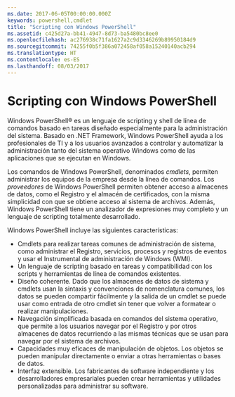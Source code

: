 ```yaml
---
ms.date: 2017-06-05T00:00:00.000Z
keywords: powershell,cmdlet
title: "Scripting con Windows PowerShell"
ms.assetid: c425d27a-bb41-4947-8d73-ba5480bc8ee0
ms.openlocfilehash: ac276938c71fa1627a2c9d3346269b89950184d9
ms.sourcegitcommit: 74255f0b5f386a072458af058a15240140acb294
ms.translationtype: HT
ms.contentlocale: es-ES
ms.lasthandoff: 08/03/2017
---
```

# <a name="scripting-with-windows-powershell"></a>Scripting con Windows PowerShell

Windows PowerShell® es un lenguaje de scripting y shell de línea de comandos basado en tareas diseñado especialmente para la administración del sistema. Basado en .NET Framework, Windows PowerShell ayuda a los profesionales de TI y a los usuarios avanzados a controlar y automatizar la administración tanto del sistema operativo Windows como de las aplicaciones que se ejecutan en Windows.

Los comandos de Windows PowerShell, denominados *cmdlets*, permiten administrar los equipos de la empresa desde la línea de comandos. Los *proveedores* de Windows PowerShell permiten obtener acceso a almacenes de datos, como el Registro y el almacén de certificados, con la misma simplicidad con que se obtiene acceso al sistema de archivos. Además, Windows PowerShell tiene un analizador de expresiones muy completo y un lenguaje de scripting totalmente desarrollado.

Windows PowerShell incluye las siguientes características:

-   Cmdlets para realizar tareas comunes de administración de sistema, como administrar el Registro, servicios, procesos y registros de eventos y usar el Instrumental de administración de Windows (WMI).
-   Un lenguaje de scripting basado en tareas y compatibilidad con los scripts y herramientas de línea de comandos existentes.
-   Diseño coherente. Dado que los almacenes de datos de sistema y cmdlets usan la sintaxis y convenciones de nomenclatura comunes, los datos se pueden compartir fácilmente y la salida de un cmdlet se puede usar como entrada de otro cmdlet sin tener que volver a formatear o realizar manipulaciones.
-   Navegación simplificada basada en comandos del sistema operativo, que permite a los usuarios navegar por el Registro y por otros almacenes de datos recurriendo a las mismas técnicas que se usan para navegar por el sistema de archivos.
-   Capacidades muy eficaces de manipulación de objetos. Los objetos se pueden manipular directamente o enviar a otras herramientas o bases de datos.
-   Interfaz extensible. Los fabricantes de software independiente y los desarrolladores empresariales pueden crear herramientas y utilidades personalizadas para administrar su software.

